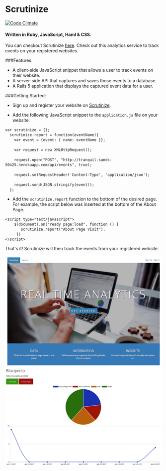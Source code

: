 # Scrutinize
[![Code Climate](https://codeclimate.com/repos/588fecfe03e89e1553004f2a/badges/673cffcfcb5767980e05/gpa.svg)](https://codeclimate.com/repos/588fecfe03e89e1553004f2a/feed)
#### Written in Ruby, JavaScript, Haml & CSS.

You can checkout Scrutinize [here](https://tranquil-sands-50425.herokuapp.com/). Check out this analytics service to track events on your registered websites.

###Features:

* A client-side JavaScript snippet that allows a user to track events on their website.
* A server-side API that captures and saves those events to a database.
* A Rails 5 application that displays the captured event data for a user.

###Getting Started:

* Sign up and register your website on [Scrutinize](https://tranquil-sands-50425.herokuapp.com/).

* Add the following JavaScript snippet to the `application.js` file on your website:

```
var scrutinize = {};
  scrutinize.report = function(eventName){
    var event = {event: { name: eventName }};

    var request = new XMLHttpRequest();

    request.open("POST", "http://tranquil-sands-50425.herokuapp.com/api/events", true);

    request.setRequestHeader('Content-Type', 'application/json');

    request.send(JSON.stringify(event));
  };
```
* Add the `scrutinize.report` function to the bottom of the desired page. For example, the script below was inserted at the bottom of the About Page.

```
<script type="text/javascript">
    $(document).on("ready page:load", function () {
       scrutinize.report("About Page Visit");
     })
</script>
```
That's it! Scrutinize will then track the events from your registered website.

![Home Screenshot](app/assets/images/Home.png)
![Screenshot](app/assets/images/Scrutinize.png)
